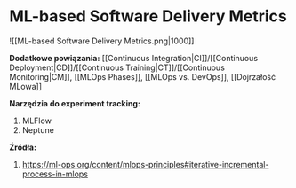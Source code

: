 # ML-based Software Delivery Metrics

![[ML-based Software Delivery Metrics.png|1000]]

**Dodatkowe powiązania:**
[[Continuous Integration|CI]]/[[Continuous Deployment|CD]]/[[Continuous Training|CT]]/[[Continuous Monitoring|CM]], [[MLOps Phases]], [[MLOps vs. DevOps]], [[Dojrzałość MLowa]]

**Narzędzia do experiment tracking:**
1. MLFlow
2. Neptune

**Źródła:**
1. https://ml-ops.org/content/mlops-principles#iterative-incremental-process-in-mlops